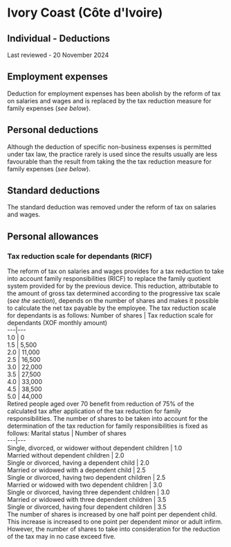 # Ivory Coast (Côte d'Ivoire)
## Individual - Deductions
Last reviewed - 20 November 2024
## Employment expenses
Deduction for employment expenses has been abolish by the reform of tax on salaries and wages and is replaced by the tax reduction measure for family expenses (_see below_).
## Personal deductions
Although the deduction of specific non-business expenses is permitted under tax law, the practice rarely is used since the results usually are less favourable than the result from taking the the tax reduction measure for family expenses (_see below_).
## Standard deductions
The standard deduction was removed under the reform of tax on salaries and wages.
## Personal allowances
### Tax reduction scale for dependants (RICF)
The reform of tax on salaries and wages provides for a tax reduction to take into account family responsibilities (RICF) to replace the family quotient system provided for by the previous device.
This reduction, attributable to the amount of gross tax determined according to the progressive tax scale (_see the section_), depends on the number of shares and makes it possible to calculate the net tax payable by the employee.
The tax reduction scale for dependants is as follows:
Number of shares | Tax reduction scale for dependants (XOF monthly amount)  
---|---  
1.0 | 0  
1.5 | 5,500  
2.0 | 11,000  
2.5 | 16,500  
3.0 | 22,000  
3.5 | 27,500  
4.0 | 33,000  
4.5 | 38,500  
5.0 | 44,000  
Retired people aged over 70 benefit from reduction of 75% of the calculated tax after application of the tax reduction for family responsibilities.
The number of shares to be taken into account for the determination of the tax reduction for family responsibilities is fixed as follows:
Marital status | Number of shares  
---|---  
Single, divorced, or widower without dependent children | 1.0  
Married without dependent children | 2.0  
Single or divorced, having a dependent child | 2.0  
Married or widowed with a dependent child | 2.5  
Single or divorced, having two dependent children | 2.5  
Married or widowed with two dependent children | 3.0  
Single or divorced, having three dependent children | 3.0  
Married or widowed with three dependent children | 3.5  
Single or divorced, having four dependent children | 3.5  
The number of shares is increased by one half point per dependent child. This increase is increased to one point per dependent minor or adult infirm.
However, the number of shares to take into consideration for the reduction of the tax may in no case exceed five.
